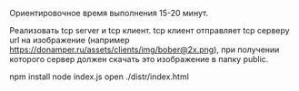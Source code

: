 
 Ориентировочное время выполнения 15-20 минут.

Реализовать tcp server и tcp клиент. tcp клиент отправляет tcp серверу url на изображение (например https://donamper.ru/assets/clients/img/bober@2x.png), при получении которого сервер должен скачать это изображение в папку public.


npm install
node index.js
open ./distr/index.html
